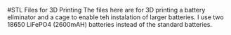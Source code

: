 #STL Files for 3D Printing
The files here are for 3D printing a battery eliminator and a cage to enable teh instalation of larger batteries. I use two 18650 LiFePO4 (2600mAH) batteries instead of the standard batteries.
